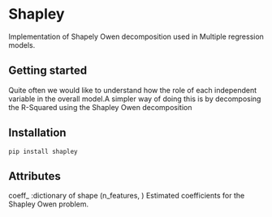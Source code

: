 # Shapley
Implementation of Shapely Owen decomposition used in Multiple regression models.

## Getting started 
Quite often we would like to understand how the role of each independent variable in the overall model.A simpler way of doing this is by decomposing the R-Squared using the Shapley Owen decomposition

## Installation
  ````pip install shapley````
  
## Attributes
coeff_ :dictionary  of shape (n_features, )
        Estimated coefficients for the Shapley Owen  problem.
